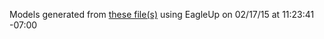 Models generated from [these file(s)](https://raw.github.com/sparkfun/Bus_Pirate/18082e148f059382fff5b21640022dc8e7f8a64f/Hardware/BusPirate-v36.brd) using EagleUp on 02/17/15 at 11:23:41 -07:00
